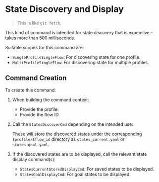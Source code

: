 # State Discovery and Display

> This is like `git fetch`.

This kind of command is intended for state discovery that is expensive &ndash; takes more than 500 milliseconds.

Suitable scopes for this command are:

* `SingleProfileSingleFlow`: For discovering state for one profile.
* `MultiProfileSingleFlow`: For discovering state for multiple profiles.


## Command Creation

To create this command:

1. When building the command context:

    - Provide the profile.
    - Provide the flow ID.

2. Call the `StatesDiscoverCmd` depending on the intended use:

    These will store the discovered states under the corresponding `$profile/$flow_id` directory as `states_current.yaml` or `states_goal.yaml`.

3. If the discovered states are to be displayed, call the relevant state display command(s):

    - `StatesCurrentStoredDisplayCmd`: For saved states to be displayed.
    - `StatesGoalDisplayCmd`: For goal states to be displayed.
